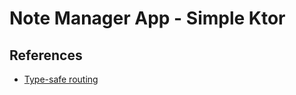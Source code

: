 # Note Manager App - Simple Ktor

## References

-   [Type-safe routing](https://ktor.io/docs/type-safe-routing.html)

